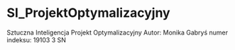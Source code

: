 # SI_ProjektOptymalizacyjny
Sztuczna Inteligencja Projekt Optymalizacyjny
Autor: Monika Gabryś
numer indeksu: 19103
3 SN
